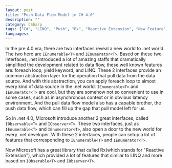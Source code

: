 ```yaml
---
layout: post
title: "Push Data Flow Model in C# 4.0"
description: ""
category: CSharp
tags: ["C#", "LINQ", "Push", "Rx", "Reactive Extension", "New Feature", "Data Flow", "FP"]
languages:
---
```


In the pre 4.0 era, there are two interfaces reveal a new world to .net world. The two hero are `IEnumerable<T>` and `IEnumerator<T>`.
Based on these two interfaces, .net introduced a lot of amazing staffs that dramatically simplified the development related to data flow, these well known features are: foreach loop, yield keyword, and LINQ.
These 2 interfaces provide an common abstraction layer for the operation that pull data from the data source. And with this abstraction, you can apply foreach loop to almost every kind of data source in the .net world.
`IEnumerable<T>` and `IEnumerator<T>` are cool, but they are somehow not so convenient to use in some cases, such as in asynchronous context or in obvious latency environment.
And the pull data flow model also has a capable brother, the push data flow, which can fill up the gap that pull model left for us.

So in .net 4.0, Microsoft introduce another 2 great interfaces, called `IObservable<T>` and `IObserver<T>`. These two interfaces, just as `IEnumerable<T>` and `IEnumerator<T>`, also open a door to the new world for every .net developer. With these 2 interfaces, people can setup a lot of features that corresponding to `IEnumerable<T>` and `IEnumerator<T>`.

Now Microsoft has a great library that called Rx(which stands for "Reactive Extension"), which provided a lot of features that similar to LINQ and more based on `IObserable<T>` and `IObserver<T>`.